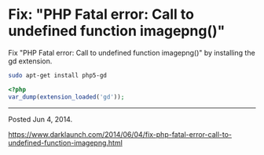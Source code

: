 # Fix: "PHP Fatal error:  Call to undefined function imagepng()"

Fix "PHP Fatal error:  Call to undefined function imagepng()" by installing the gd extension.

```bash
sudo apt-get install php5-gd
```

```php
<?php
var_dump(extension_loaded('gd'));
```

---

Posted Jun 4, 2014.

https://www.darklaunch.com/2014/06/04/fix-php-fatal-error-call-to-undefined-function-imagepng.html
